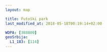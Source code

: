 ```yaml
---
layout: map

title: Futoški park
last_modified_at: 2018-05-18T00:19:14+02:00

WDPA: [388800]
geoSrbija:
  L1_183: [114]
---
```


